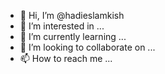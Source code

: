 - 👋 Hi, I’m @hadieslamkish
- 👀 I’m interested in ...
- 🌱 I’m currently learning ...
- 💞️ I’m looking to collaborate on ...
- 📫 How to reach me ...

<!---
hadieslamkish/hadieslamkish is a ✨ special ✨ repository because its `README.md` (this file) appears on your GitHub profile.
You can click the Preview link to take a look at your changes.
--->
